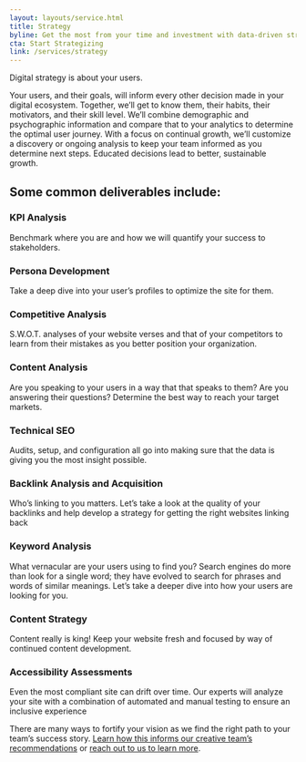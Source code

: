 ```yaml
---
layout: layouts/service.html
title: Strategy
byline: Get the most from your time and investment with data-driven strategy.
cta: Start Strategizing
link: /services/strategy
---
```

<p>Digital strategy is about your users.</p>

<p>Your users, and their goals, will inform every other decision made in your digital ecosystem. Together, we’ll get to know them, their habits, their motivators, and their skill level. We’ll combine demographic and psychographic information and compare that to your analytics to determine the optimal user journey. With a focus on continual growth, we’ll customize a discovery or ongoing analysis to keep your team informed as you determine next steps. Educated decisions lead to better, sustainable growth.</p>

<h2>Some common deliverables include:</h2>
<div class="row">
  <div class="col-sm-4">
    <h3>KPI Analysis</h3>
  </div>
  <div class="col-sm-8">
    <p>Benchmark where you are and how we will quantify your success to stakeholders.</p>
  </div>
</div>
<div class="row">
  <div class="col-sm-4">
    <h3>Persona Development</h3>
  </div>
  <div class="col-sm-8">
    <p>Take a deep dive into your user’s profiles to optimize the site for them.</p>
  </div>
</div>
<div class="row">
  <div class="col-sm-4">
    <h3>Competitive Analysis</h3>
  </div>
  <div class="col-sm-8">
    <p>S.W.O.T. analyses of your website verses and that of your competitors to learn from their mistakes as you better position your organization.</p>
  </div>
</div>
<div class="row">
  <div class="col-sm-4">
    <h3>Content Analysis</h3>
  </div>
  <div class="col-sm-8">
    <p>Are you speaking to your users in a way that that speaks to them? Are you answering their questions? Determine the best way to reach your target markets. </p>
  </div>
</div>
<div class="row">
  <div class="col-sm-4">
    <h3>Technical SEO</h3>
  </div>
  <div class="col-sm-8">
    <p>Audits, setup, and configuration all go into making sure that the data is giving you the most insight possible. </p>
  </div>
</div>
<div class="row">
  <div class="col-sm-4">
    <h3>Backlink Analysis and Acquisition</h3>
  </div>
  <div class="col-sm-8">
    <p>Who’s linking to you matters. Let’s take a look at the quality of your backlinks and help develop a strategy for getting the right websites linking back</p>
  </div>
</div>
<div class="row">
  <div class="col-sm-4">
    <h3>Keyword Analysis</h3>
  </div>
  <div class="col-sm-8">
    <p>What vernacular are your users using to find you? Search engines do more than look for a single word; they have evolved to search for phrases and words of similar meanings. Let’s take a deeper dive into how your users are looking for you.</p>
  </div>
</div>
<div class="row">
  <div class="col-sm-4">
    <h3>Content Strategy</h3>
  </div>
  <div class="col-sm-8">
    <p>Content really is king! Keep your website fresh and focused by way of continued content development.</p>
  </div>
</div>
<div class="row">
  <div class="col-sm-4">
    <h3>Accessibility Assessments</h3>
  </div>
  <div class="col-sm-8">
    <p>Even the most compliant site can drift over time. Our experts will analyze your site with a combination of automated and manual testing to ensure an inclusive experience </p>
  </div>
</div>

<p>There are many ways to fortify your vision as we find the right path to your team’s success story. <a href="../services/creative">Learn how this informs our creative team’s recommendations</a> or <a href="../contact">reach out to us to learn more</a>.</p>


